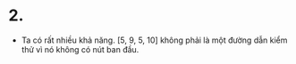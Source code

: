 # 2.

- Ta có rất nhiều khả năng. [5, 9, 5, 10] không phải là một đường dẫn kiểm thử vì nó không có nút ban đầu.
